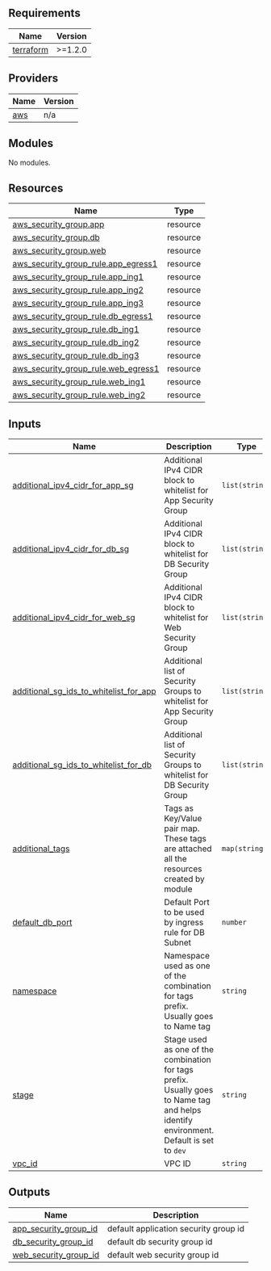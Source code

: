 ## Requirements

| Name | Version |
|------|---------|
| <a name="requirement_terraform"></a> [terraform](#requirement\_terraform) | >=1.2.0 |

## Providers

| Name | Version |
|------|---------|
| <a name="provider_aws"></a> [aws](#provider\_aws) | n/a |

## Modules

No modules.

## Resources

| Name | Type |
|------|------|
| [aws_security_group.app](https://registry.terraform.io/providers/hashicorp/aws/latest/docs/resources/security_group) | resource |
| [aws_security_group.db](https://registry.terraform.io/providers/hashicorp/aws/latest/docs/resources/security_group) | resource |
| [aws_security_group.web](https://registry.terraform.io/providers/hashicorp/aws/latest/docs/resources/security_group) | resource |
| [aws_security_group_rule.app_egress1](https://registry.terraform.io/providers/hashicorp/aws/latest/docs/resources/security_group_rule) | resource |
| [aws_security_group_rule.app_ing1](https://registry.terraform.io/providers/hashicorp/aws/latest/docs/resources/security_group_rule) | resource |
| [aws_security_group_rule.app_ing2](https://registry.terraform.io/providers/hashicorp/aws/latest/docs/resources/security_group_rule) | resource |
| [aws_security_group_rule.app_ing3](https://registry.terraform.io/providers/hashicorp/aws/latest/docs/resources/security_group_rule) | resource |
| [aws_security_group_rule.db_egress1](https://registry.terraform.io/providers/hashicorp/aws/latest/docs/resources/security_group_rule) | resource |
| [aws_security_group_rule.db_ing1](https://registry.terraform.io/providers/hashicorp/aws/latest/docs/resources/security_group_rule) | resource |
| [aws_security_group_rule.db_ing2](https://registry.terraform.io/providers/hashicorp/aws/latest/docs/resources/security_group_rule) | resource |
| [aws_security_group_rule.db_ing3](https://registry.terraform.io/providers/hashicorp/aws/latest/docs/resources/security_group_rule) | resource |
| [aws_security_group_rule.web_egress1](https://registry.terraform.io/providers/hashicorp/aws/latest/docs/resources/security_group_rule) | resource |
| [aws_security_group_rule.web_ing1](https://registry.terraform.io/providers/hashicorp/aws/latest/docs/resources/security_group_rule) | resource |
| [aws_security_group_rule.web_ing2](https://registry.terraform.io/providers/hashicorp/aws/latest/docs/resources/security_group_rule) | resource |

## Inputs

| Name | Description | Type | Default | Required |
|------|-------------|------|---------|:--------:|
| <a name="input_additional_ipv4_cidr_for_app_sg"></a> [additional\_ipv4\_cidr\_for\_app\_sg](#input\_additional\_ipv4\_cidr\_for\_app\_sg) | Additional IPv4 CIDR block to whitelist for App Security Group | `list(string)` | `[]` | no |
| <a name="input_additional_ipv4_cidr_for_db_sg"></a> [additional\_ipv4\_cidr\_for\_db\_sg](#input\_additional\_ipv4\_cidr\_for\_db\_sg) | Additional IPv4 CIDR block to whitelist for DB Security Group | `list(string)` | `[]` | no |
| <a name="input_additional_ipv4_cidr_for_web_sg"></a> [additional\_ipv4\_cidr\_for\_web\_sg](#input\_additional\_ipv4\_cidr\_for\_web\_sg) | Additional IPv4 CIDR block to whitelist for Web Security Group | `list(string)` | `[]` | no |
| <a name="input_additional_sg_ids_to_whitelist_for_app"></a> [additional\_sg\_ids\_to\_whitelist\_for\_app](#input\_additional\_sg\_ids\_to\_whitelist\_for\_app) | Additional list of Security Groups to whitelist for App Security Group | `list(string)` | `[]` | no |
| <a name="input_additional_sg_ids_to_whitelist_for_db"></a> [additional\_sg\_ids\_to\_whitelist\_for\_db](#input\_additional\_sg\_ids\_to\_whitelist\_for\_db) | Additional list of Security Groups to whitelist for DB Security Group | `list(string)` | `[]` | no |
| <a name="input_additional_tags"></a> [additional\_tags](#input\_additional\_tags) | Tags as Key/Value pair map. These tags are attached all the resources created by module | `map(string)` | `{}` | no |
| <a name="input_default_db_port"></a> [default\_db\_port](#input\_default\_db\_port) | Default Port to be used by ingress rule for DB Subnet | `number` | `5432` | no |
| <a name="input_namespace"></a> [namespace](#input\_namespace) | Namespace used as one of the combination for tags prefix. Usually goes to Name tag | `string` | `"example"` | no |
| <a name="input_stage"></a> [stage](#input\_stage) | Stage used as one of the combination for tags prefix. Usually goes to Name tag and helps identify environment. Default is set to `dev` | `string` | `"dev"` | no |
| <a name="input_vpc_id"></a> [vpc\_id](#input\_vpc\_id) | VPC ID | `string` | n/a | yes |

## Outputs

| Name | Description |
|------|-------------|
| <a name="output_app_security_group_id"></a> [app\_security\_group\_id](#output\_app\_security\_group\_id) | default application security group id |
| <a name="output_db_security_group_id"></a> [db\_security\_group\_id](#output\_db\_security\_group\_id) | default db security group id |
| <a name="output_web_security_group_id"></a> [web\_security\_group\_id](#output\_web\_security\_group\_id) | default web security group id |
